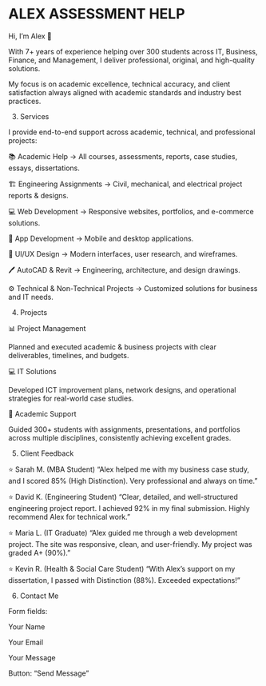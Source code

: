 # ALEX ASSESSMENT HELP
Hi, I’m Alex 👋

With 7+ years of experience helping over 300 students across IT, Business, Finance, and Management, I deliver professional, original, and high-quality solutions.

My focus is on academic excellence, technical accuracy, and client satisfaction always aligned with academic standards and industry best practices.

3. Services

I provide end-to-end support across academic, technical, and professional projects:

📚 Academic Help → All courses, assessments, reports, case studies, essays, dissertations.

🏗 Engineering Assignments → Civil, mechanical, and electrical project reports & designs.

💻 Web Development → Responsive websites, portfolios, and e-commerce solutions.

📱 App Development → Mobile and desktop applications.

🎨 UI/UX Design → Modern interfaces, user research, and wireframes.

🖊 AutoCAD & Revit → Engineering, architecture, and design drawings.

⚙ Technical & Non-Technical Projects → Customized solutions for business and IT needs.

4. Projects
   
📊 Project Management

Planned and executed academic & business projects with clear deliverables, timelines, and budgets.

💻 IT Solutions

Developed ICT improvement plans, network designs, and operational strategies for real-world case studies.

📑 Academic Support

Guided 300+ students with assignments, presentations, and portfolios across multiple disciplines, consistently achieving excellent grades.

5. Client Feedback

⭐ Sarah M. (MBA Student)
“Alex helped me with my business case study, and I scored 85% (High Distinction). Very professional and always on time.”

⭐ David K. (Engineering Student)
“Clear, detailed, and well-structured engineering project report. I achieved 92% in my final submission. Highly recommend Alex for technical work.”

⭐ Maria L. (IT Graduate)
“Alex guided me through a web development project. The site was responsive, clean, and user-friendly. My project was graded A+ (90%).”

⭐ Kevin R. (Health & Social Care Student)
“With Alex’s support on my dissertation, I passed with Distinction (88%). Exceeded expectations!”

6. Contact Me

Form fields:

Your Name

Your Email

Your Message

Button: “Send Message”
